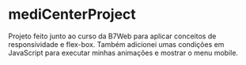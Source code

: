 # mediCenterProject
Projeto feito junto ao curso da B7Web para aplicar conceitos de responsividade e flex-box. Também adicionei umas condições em JavaScript para executar minhas animações e mostrar o menu mobile.
